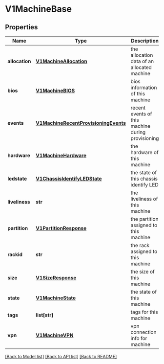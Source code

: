 # V1MachineBase

## Properties
Name | Type | Description | Notes
------------ | ------------- | ------------- | -------------
**allocation** | [**V1MachineAllocation**](V1MachineAllocation.md) | the allocation data of an allocated machine | [optional] 
**bios** | [**V1MachineBIOS**](V1MachineBIOS.md) | bios information of this machine | 
**events** | [**V1MachineRecentProvisioningEvents**](V1MachineRecentProvisioningEvents.md) | recent events of this machine during provisioning | 
**hardware** | [**V1MachineHardware**](V1MachineHardware.md) | the hardware of this machine | 
**ledstate** | [**V1ChassisIdentifyLEDState**](V1ChassisIdentifyLEDState.md) | the state of this chassis identify LED | 
**liveliness** | **str** | the liveliness of this machine | 
**partition** | [**V1PartitionResponse**](V1PartitionResponse.md) | the partition assigned to this machine | [optional] 
**rackid** | **str** | the rack assigned to this machine | [optional] 
**size** | [**V1SizeResponse**](V1SizeResponse.md) | the size of this machine | [optional] 
**state** | [**V1MachineState**](V1MachineState.md) | the state of this machine | 
**tags** | **list[str]** | tags for this machine | 
**vpn** | [**V1MachineVPN**](V1MachineVPN.md) | vpn connection info for machine | [optional] 

[[Back to Model list]](../README.md#documentation-for-models) [[Back to API list]](../README.md#documentation-for-api-endpoints) [[Back to README]](../README.md)


